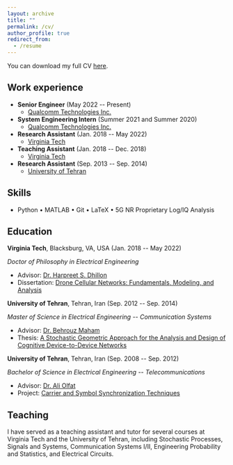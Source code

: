 ```yaml
---
layout: archive
title: ""
permalink: /cv/
author_profile: true
redirect_from:
  - /resume
---
```


You can download my full CV [here](CV_10_19_2025.pdf).

Work experience
-----------
* **Senior Engineer** (May 2022 -- Present)
  * [Qualcomm Technologies Inc.](https://www.qualcomm.com)
* **System Engineering Intern** (Summer 2021 and Summer 2020)
  * [Qualcomm Technologies Inc.](https://www.qualcomm.com)
* **Research Assistant** (Jan. 2018 -- May 2022)
  * [Virginia Tech](https://vt.edu)
* **Teaching Assistant** (Jan. 2018 -- Dec. 2018)
  * [Virginia Tech](https://vt.edu)
* **Research Assistant** (Sep. 2013 -- Sep. 2014)
  * [University of Tehran](https://ut.ac.ir/en)
  
Skills
-----------
* Python • MATLAB • Git • LaTeX • 5G NR Proprietary Log/IQ Analysis

Education
-----------
**Virginia Tech**, Blacksburg, VA, USA (Jan. 2018 -- May 2022)

*Doctor of Philosophy in Electrical Engineering*
* Advisor: [Dr. Harpreet S. Dhillon](https://www.dhillon.ece.vt.edu/)
* Dissertation: [Drone Cellular Networks: Fundamentals, Modeling, and Analysis](https://vtechworks.lib.vt.edu/handle/10919/110919)

**University of Tehran**, Tehran, Iran (Sep. 2012 -- Sep. 2014)

*Master of Science in Electrical Engineering -- Communication Systems*
* Advisor: [Dr. Behrouz Maham](https://sites.google.com/site/behrouzmaham/)
* Thesis: [A Stochastic Geometric Approach for the Analysis and Design of Cognitive Device-to-Device Networks](Morteza_MSc_Thesis.pdf)

**University of Tehran**, Tehran, Iran (Sep. 2008 -- Sep. 2012)

*Bachelor of Science in Electrical Engineering -- Telecommunications*
* Advisor: [Dr. Ali Olfat](https://scholar.google.com/citations?user=VmZ3M3UAAAAJ&hl=en)
* Project: [Carrier and Symbol Synchronization Techniques](Morteza_BSc_Project.pdf)

Teaching
-----------
I have served as a teaching assistant and tutor for several courses at Virginia Tech and the University of Tehran, including Stochastic Processes, Signals and Systems, Communication Systems I/II, Engineering Probability and Statistics, and Electrical Circuits.
